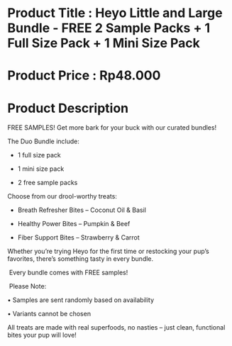 # Product Title : Heyo Little and Large Bundle - FREE 2 Sample Packs + 1 Full Size Pack + 1 Mini Size Pack

# Product Price : Rp48.000

# Product Description

FREE SAMPLES! Get more bark for your buck with our curated bundles!

The Duo Bundle include:

- 1 full size pack

- 1 mini size pack

- 2 free sample packs

Choose from our drool-worthy treats:

- Breath Refresher Bites – Coconut Oil & Basil

- Healthy Power Bites – Pumpkin & Beef

- Fiber Support Bites – Strawberry & Carrot

Whether you’re trying Heyo for the first time or restocking your pup’s favorites, there’s something tasty in every bundle.

️ Every bundle comes with FREE samples!

️ Please Note:

• Samples are sent randomly based on availability

• Variants cannot be chosen

All treats are made with real superfoods, no nasties – just clean, functional bites your pup will love!
